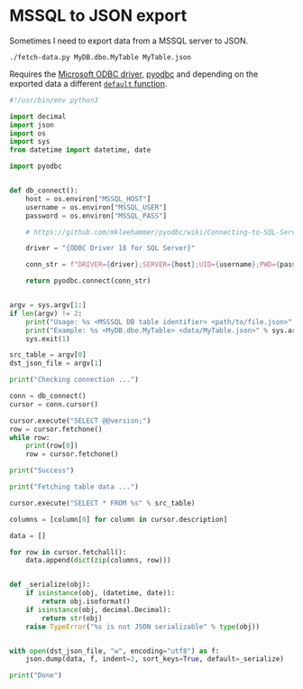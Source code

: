 # MSSQL to JSON export

Sometimes I need to export data from a MSSQL server to JSON.

```
./fetch-data.py MyDB.dbo.MyTable MyTable.json
```

Requires the [Microsoft ODBC driver](https://learn.microsoft.com/en-us/sql/connect/odbc/linux-mac/installing-the-microsoft-odbc-driver-for-sql-server?view=sql-server-ver16&tabs=redhat18-install%2Calpine17-install%2Credhat7-install%2Credhat7-13-install%2Crhel7-offline), [pyodbc](https://github.com/mkleehammer/pyodbc)
and depending on the exported data a different [`default` function](https://docs.python.org/3/library/json.html#basic-usage).

```python
#!/usr/bin/env python3

import decimal
import json
import os
import sys
from datetime import datetime, date

import pyodbc


def db_connect():
    host = os.environ["MSSQL_HOST"]
    username = os.environ["MSSQL_USER"]
    password = os.environ["MSSQL_PASS"]

    # https://github.com/mkleehammer/pyodbc/wiki/Connecting-to-SQL-Server-from-Windows

    driver = "{ODBC Driver 18 for SQL Server}"

    conn_str = f"DRIVER={driver};SERVER={host};UID={username};PWD={password};ENCRYPT=yes;TrustServerCertificate=yes;ApplicationIntent=readonly"

    return pyodbc.connect(conn_str)


argv = sys.argv[1:]
if len(argv) != 2:
    print("Usage: %s <MSSSQL DB table identifier> <path/to/file.json>" % sys.argv[0])
    print("Example: %s <MyDB.dbo.MyTable> <data/MyTable.json>" % sys.argv[0])
    sys.exit(1)

src_table = argv[0]
dst_json_file = argv[1]

print("Checking connection ...")

conn = db_connect()
cursor = conn.cursor()

cursor.execute("SELECT @@version;")
row = cursor.fetchone()
while row:
    print(row[0])
    row = cursor.fetchone()

print("Success")

print("Fetching table data ...")

cursor.execute("SELECT * FROM %s" % src_table)

columns = [column[0] for column in cursor.description]

data = []

for row in cursor.fetchall():
    data.append(dict(zip(columns, row)))


def _serialize(obj):
    if isinstance(obj, (datetime, date)):
        return obj.isoformat()
    if isinstance(obj, decimal.Decimal):
        return str(obj)
    raise TypeError("%s is not JSON serializable" % type(obj))


with open(dst_json_file, "w", encoding="utf8") as f:
    json.dump(data, f, indent=2, sort_keys=True, default=_serialize)

print("Done")
```
